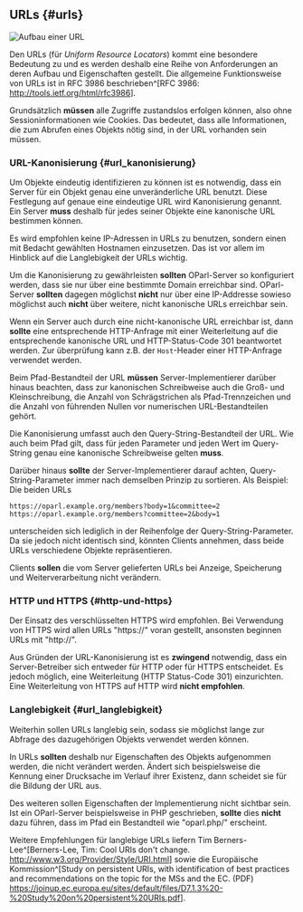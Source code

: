 ## URLs {#urls}

![Aufbau einer URL](en/images/url.png)

Den URLs (für _Uniform Resource Locators_) kommt eine besondere Bedeutung zu
und es werden deshalb eine Reihe von Anforderungen an deren Aufbau und
Eigenschaften gestellt. Die allgemeine Funktionsweise von URLs ist in RFC 3986
beschrieben^[RFC 3986: <http://tools.ietf.org/html/rfc3986>].

Grundsätzlich **müssen** alle Zugriffe zustandslos erfolgen können, also ohne
Sessioninformationen wie Cookies. Das bedeutet, dass alle Informationen,
die zum Abrufen eines Objekts nötig sind, in der URL vorhanden sein müssen.

### URL-Kanonisierung {#url_kanonisierung}

Um Objekte eindeutig identifizieren zu können ist es notwendig, dass ein Server
für ein Objekt genau eine unveränderliche URL benutzt. Diese Festlegung auf
genaue eine eindeutige URL wird Kanonisierung genannt. Ein Server **muss**
deshalb für jedes seiner Objekte eine kanonische URL bestimmen können.

Es wird empfohlen keine IP-Adressen in URLs zu benutzen, sondern einen
mit Bedacht gewählten Hostnamen einzusetzen. Das ist vor allem im Hinblick
auf die Langlebigkeit der URLs wichtig.

Um die Kanonisierung zu gewährleisten **sollten** OParl-Server so konfiguriert
werden, dass sie nur über eine bestimmte Domain erreichbar sind. OParl-Server **sollten** dagegen möglichst **nicht** nur über eine IP-Addresse sowieso möglichst auch **nicht** über weitere, nicht kanonische URLs erreichbar sein.

Wenn ein Server auch durch eine nicht-kanonische URL erreichbar ist, dann
**sollte** eine entsprechende HTTP-Anfrage mit einer Weiterleitung auf die
entsprechende kanonische URL und HTTP-Status-Code 301 beantwortet werden.
Zur überprüfung kann z.B. der `Host`-Header einer HTTP-Anfrage verwendet werden.

Beim Pfad-Bestandteil der URL **müssen** Server-Implementierer darüber hinaus
beachten, dass zur kanonischen Schreibweise auch die Groß- und Kleinschreibung, die Anzahl von Schrägstrichen als Pfad-Trennzeichen und die Anzahl von führenden Nullen vor numerischen URL-Bestandteilen gehört.

Die Kanonisierung umfasst auch den Query-String-Bestandteil der URL. Wie auch
beim Pfad gilt, dass für jeden Parameter und jeden Wert im Query-String genau
eine kanonische Schreibweise gelten **muss**.

Darüber hinaus **sollte** der Server-Implementierer darauf achten, Query-String-Parameter
immer nach demselben Prinzip zu sortieren. Als Beispiel: Die beiden URLs

    https://oparl.example.org/members?body=1&committee=2
    https://oparl.example.org/members?committee=2&body=1

unterscheiden sich lediglich in der Reihenfolge der Query-String-Parameter. Da
sie jedoch nicht identisch sind, könnten Clients annehmen, dass beide URLs
verschiedene Objekte repräsentieren.

Clients **sollen** die vom Server gelieferten URLs bei Anzeige, Speicherung
und Weiterverarbeitung nicht verändern.

### HTTP und HTTPS {#http-und-https}

Der Einsatz des verschlüsselten HTTPS wird empfohlen. Bei Verwendung von HTTPS
wird allen URLs "https://" voran gestellt, ansonsten beginnen URLs mit
"http://".

Aus Gründen der URL-Kanonisierung ist es **zwingend** notwendig, dass ein
Server-Betreiber sich entweder für HTTP oder für HTTPS entscheidet.
Es jedoch möglich, eine Weiterleitung (HTTP Status-Code 301)
einzurichten. Eine Weiterleitung von HTTPS auf HTTP wird **nicht  empfohlen**.


### Langlebigkeit {#url_langlebigkeit}

Weiterhin sollen URLs langlebig sein, sodass sie möglichst lange zur Abfrage des
dazugehörigen Objekts verwendet werden können.

In URLs **sollten** deshalb nur Eigenschaften des Objekts aufgenommen werden,
die nicht verändert werden. Ändert sich beispielsweise die Kennung einer
Drucksache im Verlauf ihrer Existenz, dann scheidet sie für die Bildung
der URL aus.

Des weiteren sollen Eigenschaften der Implementierung nicht sichtbar sein.
Ist ein OParl-Server beispielsweise in PHP geschrieben, **sollte** dies
**nicht** dazu führen, dass im Pfad ein Bestandteil wie "oparl.php/" erscheint.

Weitere Empfehlungen für langlebige URLs liefern Tim Berners-Lee^[Berners-Lee, Tim: Cool URIs don't change. <http://www.w3.org/Provider/Style/URI.html>] sowie die Europäische Kommission^[Study on persistent URIs, with identification of
best practices and recommendations on the topic for the MSs and the EC. (PDF) <https://joinup.ec.europa.eu/sites/default/files/D7.1.3%20-%20Study%20on%20persistent%20URIs.pdf>].
